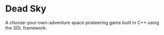 # Dead Sky
A choose-your-own-adventure space pirateering game built in C++ using the SDL framework.
